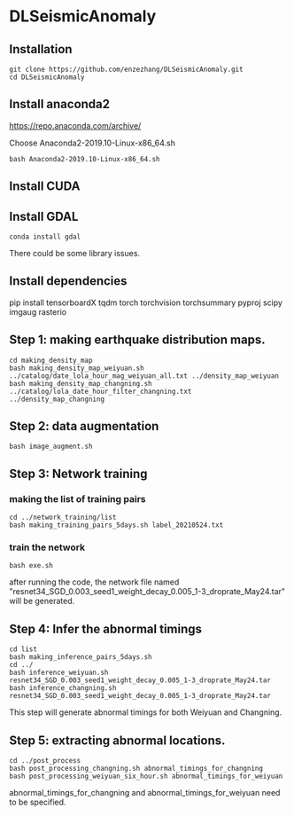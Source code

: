 # DLSeismicAnomaly
## Installation
```shell
git clone https://github.com/enzezhang/DLSeismicAnomaly.git
cd DLSeismicAnomaly
```
## Install anaconda2
https://repo.anaconda.com/archive/

Choose Anaconda2-2019.10-Linux-x86_64.sh
```Shell
bash Anaconda2-2019.10-Linux-x86_64.sh
```

## Install CUDA
## Install GDAL

```Shell
conda install gdal
```
There could be some library issues.
## Install dependencies
pip install tensorboardX tqdm torch torchvision torchsummary pyproj scipy imgaug rasterio

## Step 1: making earthquake distribution maps.

```Shell
cd making_density_map
bash making_density_map_weiyuan.sh ../catalog/date_lola_hour_mag_weiyuan_all.txt ../density_map_weiyuan
bash making_density_map_changning.sh ../catalog/lola_date_hour_filter_changning.txt ../density_map_changning
```

## Step 2: data augmentation
```Shell
bash image_augment.sh
```

## Step 3: Network training

### making the list of training pairs

```Shell
cd ../network_training/list
bash making_training_pairs_5days.sh label_20210524.txt
```
### train the network 
```Shell
bash exe.sh 
```
after running the code, the network file named "resnet34_SGD_0.003_seed1_weight_decay_0.005_1-3_droprate_May24.tar" will be generated.
## Step 4: Infer the abnormal timings

```Shell
cd list
bash making_inference_pairs_5days.sh
cd ../
bash inference_weiyuan.sh resnet34_SGD_0.003_seed1_weight_decay_0.005_1-3_droprate_May24.tar
bash inference_changning.sh resnet34_SGD_0.003_seed1_weight_decay_0.005_1-3_droprate_May24.tar
```
This step will generate abnormal timings for both Weiyuan and Changning.
## Step 5: extracting abnormal locations.
```Shell
cd ../post_process
bash post_processing_changning.sh abnormal_timings_for_changning
bash post_processing_weiyuan_six_hour.sh abnormal_timings_for_weiyuan
```
abnormal_timings_for_changning and abnormal_timings_for_weiyuan need to be specified.



